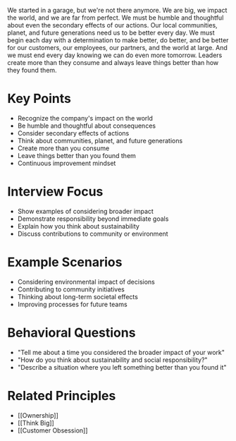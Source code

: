 We started in a garage, but we're not there anymore. We are big, we impact the world, and we are far from perfect. We must be humble and thoughtful about even the secondary effects of our actions. Our local communities, planet, and future generations need us to be better every day. We must begin each day with a determination to make better, do better, and be better for our customers, our employees, our partners, and the world at large. And we must end every day knowing we can do even more tomorrow. Leaders create more than they consume and always leave things better than how they found them.

# Key Points

- Recognize the company's impact on the world
- Be humble and thoughtful about consequences
- Consider secondary effects of actions
- Think about communities, planet, and future generations
- Create more than you consume
- Leave things better than you found them
- Continuous improvement mindset

# Interview Focus

- Show examples of considering broader impact
- Demonstrate responsibility beyond immediate goals
- Explain how you think about sustainability
- Discuss contributions to community or environment

# Example Scenarios

- Considering environmental impact of decisions
- Contributing to community initiatives
- Thinking about long-term societal effects
- Improving processes for future teams

# Behavioral Questions

- "Tell me about a time you considered the broader impact of your work"
- "How do you think about sustainability and social responsibility?"
- "Describe a situation where you left something better than you found it"

# Related Principles

- [[Ownership]]
- [[Think Big]]
- [[Customer Obsession]]
